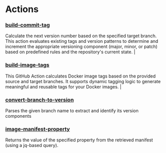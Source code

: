 # Actions

### [build-commit-tag](build-commit-tag/README.md)
Calculate the next version number based on the specified target branch. This action evaluates existing tags and version patterns to determine and increment the appropriate versioning component (major, minor, or patch) based on predefined rules and the repository's current state.       |

### [build-image-tags](build-image-tags/README.md)
This GitHub Action calculates Docker image tags based on the provided source and target branches. It supports dynamic tagging logic to generate meaningful and reusable tags for your Docker images.       |

### [convert-branch-to-version](convert-branch-to-version/README.md)
Parses the given branch name to extract and identify its version components

### [image-manifest-property](image-manifest-property/README.md)
Returns the value of the specified property from the retrieved manifest (using a jq-based query).
